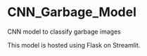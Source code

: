 # CNN_Garbage_Model
CNN model to classify garbage images

This model is hosted using Flask on Streamlit.
